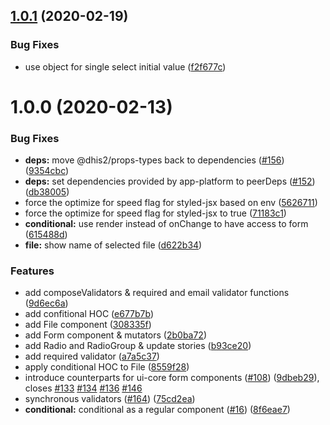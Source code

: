 ## [1.0.1](https://github.com/dhis2/ui-forms/compare/v1.0.0...v1.0.1) (2020-02-19)


### Bug Fixes

* use object for single select initial value ([f2f677c](https://github.com/dhis2/ui-forms/commit/f2f677ccc5eebbee644aae7688efd2d921a673ee))

# 1.0.0 (2020-02-13)


### Bug Fixes

* **deps:** move @dhis2/props-types back to dependencies ([#156](https://github.com/dhis2/ui-forms/issues/156)) ([9354cbc](https://github.com/dhis2/ui-forms/commit/9354cbc0c98baa2fa86c52bf507d06c834417211))
* **deps:** set dependencies provided by app-platform to peerDeps ([#152](https://github.com/dhis2/ui-forms/issues/152)) ([db38005](https://github.com/dhis2/ui-forms/commit/db38005d080aa505a4814c42ec8c6e0fe3312768))
* force the optimize for speed flag for styled-jsx based on env ([5626711](https://github.com/dhis2/ui-forms/commit/562671121064723ae4cba02d36b813afa0790d66))
* force the optimize for speed flag for styled-jsx to true ([71183c1](https://github.com/dhis2/ui-forms/commit/71183c1e91714b491d1842ade330b458e21b2a56))
* **conditional:** use render instead of onChange to have access to form ([615488d](https://github.com/dhis2/ui-forms/commit/615488d69347710d4f29c8b7c2ba4aa98fea9c81))
* **file:** show name of selected file ([d622b34](https://github.com/dhis2/ui-forms/commit/d622b3480c4f82757a207db33ab3d4fc3e855ef2))


### Features

* add composeValidators & required and email validator functions ([9d6ec6a](https://github.com/dhis2/ui-forms/commit/9d6ec6a61e85e7d431ad061a886ad3e5dcc625cf))
* add confitional HOC ([e677b7b](https://github.com/dhis2/ui-forms/commit/e677b7bbc00bd64f34cbddc9ace470882d5af159))
* add File component ([308335f](https://github.com/dhis2/ui-forms/commit/308335f21d3132040c563a402ee6139544b08424))
* add Form component & mutators ([2b0ba72](https://github.com/dhis2/ui-forms/commit/2b0ba72567e1c2f4c8add6256ad6dc5423a9d907))
* add Radio and RadioGroup & update stories ([b93ce20](https://github.com/dhis2/ui-forms/commit/b93ce20d6ed3280dba4143145c85f3d7bfde4710))
* add required validator ([a7a5c37](https://github.com/dhis2/ui-forms/commit/a7a5c3700d786fc6cb7a047b331f22b3ebac43f3))
* apply conditional HOC to File ([8559f28](https://github.com/dhis2/ui-forms/commit/8559f2806bd763f054a06c871a8617a5d0f3ec73))
* introduce counterparts for ui-core form components ([#108](https://github.com/dhis2/ui-forms/issues/108)) ([9dbeb29](https://github.com/dhis2/ui-forms/commit/9dbeb29f5b84976014a9a8135d6b16b2502937eb)), closes [#133](https://github.com/dhis2/ui-forms/issues/133) [#134](https://github.com/dhis2/ui-forms/issues/134) [#136](https://github.com/dhis2/ui-forms/issues/136) [#146](https://github.com/dhis2/ui-forms/issues/146)
* synchronous validators ([#164](https://github.com/dhis2/ui-forms/issues/164)) ([75cd2ea](https://github.com/dhis2/ui-forms/commit/75cd2ea40943651ae7cd4960d03dce7b263ef19f))
* **conditional:** conditional as a regular component ([#16](https://github.com/dhis2/ui-forms/issues/16)) ([8f6eae7](https://github.com/dhis2/ui-forms/commit/8f6eae77aec1a75855bdcd52c36d4432d574681f))
